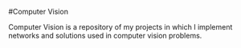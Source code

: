 #Computer Vision

Computer Vision is a repository of my projects in which I implement networks and solutions used in computer vision problems.
